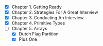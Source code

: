 - [x] Chapter 1. Getting Ready
- [x] Chapter 2. Strategies For A Great Interview
- [x] Chapter 3. Conducting An Interview
- [x] Chapter 4. Primitive Types
- [ ] Chapter 5. Arrays
  - [x] Dutch Flag Partition
  - [x] Plus One
